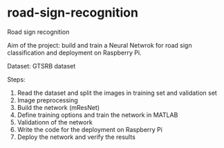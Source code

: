 # road-sign-recognition
Road sign recognition

Aim of the project: build and train a Neural Netwrok for road sign classification and 
deployment on Raspberry Pi.

Dataset: GTSRB dataset

Steps: 

1) Read the dataset and split the images in training set and validation set
2) Image preprocessing
3) Build the network (mResNet) 
4) Define training options and train the network in MATLAB
5) Validationn of the network
6) Write the code for the deployment on Raspberry Pi
7) Deploy the network and verify the results
 


